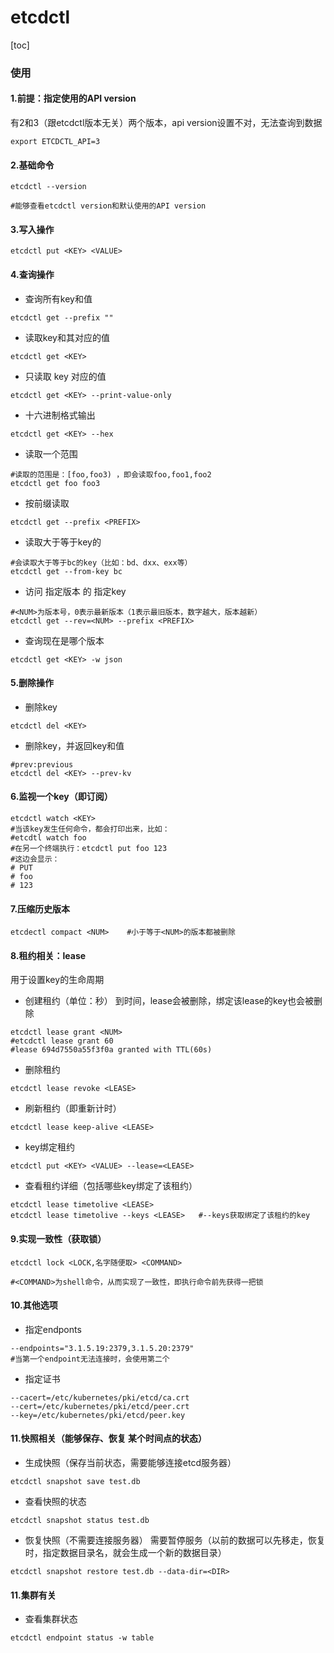 # etcdctl

[toc]

### 使用

#### 1.前提：指定使用的API version
有2和3（跟etcdctl版本无关）两个版本，api version设置不对，无法查询到数据
```shell
export ETCDCTL_API=3
```

#### 2.基础命令
```shell
etcdctl --version

#能够查看etcdctl version和默认使用的API version
```

#### 3.写入操作
```shell
etcdctl put <KEY> <VALUE>
```

#### 4.查询操作
* 查询所有key和值
```shell
etcdctl get --prefix ""
```

* 读取key和其对应的值
```shell
etcdctl get <KEY>
```

* 只读取 key 对应的值
```shell
etcdctl get <KEY> --print-value-only
```

* 十六进制格式输出
```shell
etcdctl get <KEY> --hex
```

* 读取一个范围
```shell
#读取的范围是：[foo,foo3) ，即会读取foo,foo1,foo2
etcdctl get foo foo3
```

* 按前缀读取
```shell
etcdctl get --prefix <PREFIX>
```

* 读取大于等于key的
```shell
#会读取大于等于bc的key（比如：bd、dxx、exx等）
etcdctl get --from-key bc
```

* 访问 指定版本 的 指定key
```shell
#<NUM>为版本号，0表示最新版本（1表示最旧版本，数字越大，版本越新）
etcdctl get --rev=<NUM> --prefix <PREFIX>
```

*  查询现在是哪个版本
```shell
etcdctl get <KEY> -w json
```

#### 5.删除操作
* 删除key
```shell
etcdctl del <KEY>
```
* 删除key，并返回key和值
```shell
#prev:previous
etcdctl del <KEY> --prev-kv
```

#### 6.监视一个key（即订阅）
```shell
etcdctl watch <KEY>  
#当该key发生任何命令，都会打印出来，比如：
#etcdtl watch foo
#在另一个终端执行：etcdctl put foo 123
#这边会显示：
# PUT
# foo
# 123
```

#### 7.压缩历史版本
```shell
etcdectl compact <NUM>    #小于等于<NUM>的版本都被删除
```

#### 8.租约相关：lease
用于设置key的生命周期

* 创建租约（单位：秒）
到时间，lease会被删除，绑定该lease的key也会被删除
```shell
etcdctl lease grant <NUM>   
#etcdctl lease grant 60   
#lease 694d7550a55f3f0a granted with TTL(60s)
```

* 删除租约
```shell
etcdctl lease revoke <LEASE>
```

* 刷新租约（即重新计时）
```shell
etcdctl lease keep-alive <LEASE>
```

* key绑定租约
```shell
etcdctl put <KEY> <VALUE> --lease=<LEASE>
```

* 查看租约详细（包括哪些key绑定了该租约）
```shell
etcdctl lease timetolive <LEASE>
etcdctl lease timetolive --keys <LEASE>   #--keys获取绑定了该租约的key
```

#### 9.实现一致性（获取锁）
```shell
etcdctl lock <LOCK,名字随便取> <COMMAND>

#<COMMAND>为shell命令，从而实现了一致性，即执行命令前先获得一把锁
```

#### 10.其他选项
* 指定endponts
```shell
--endpoints="3.1.5.19:2379,3.1.5.20:2379"
#当第一个endpoint无法连接时，会使用第二个
```

* 指定证书
```shell
--cacert=/etc/kubernetes/pki/etcd/ca.crt
--cert=/etc/kubernetes/pki/etcd/peer.crt
--key=/etc/kubernetes/pki/etcd/peer.key
```

#### 11.快照相关（能够保存、恢复 某个时间点的状态）

* 生成快照（保存当前状态，需要能够连接etcd服务器）
```shell
etcdctl snapshot save test.db
```

* 查看快照的状态
```shell
etcdctl snapshot status test.db
```

* 恢复快照（不需要连接服务器）
需要暂停服务（以前的数据可以先移走，恢复时，指定数据目录名，就会生成一个新的数据目录）
```shell
etcdctl snapshot restore test.db --data-dir=<DIR>
```

#### 11.集群有关
* 查看集群状态
```shell
etcdctl endpoint status -w table
```
